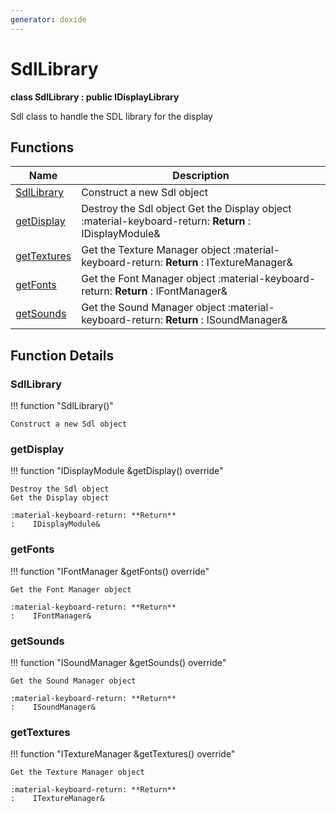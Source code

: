 ```yaml
---
generator: doxide
---
```



# SdlLibrary

**class SdlLibrary : public IDisplayLibrary**

Sdl class to handle the SDL library for the display


## Functions

| Name | Description |
| ---- | ----------- |
| [SdlLibrary](#SdlLibrary) | Construct a new Sdl object  |
| [getDisplay](#getDisplay) | Destroy the Sdl object Get the Display object :material-keyboard-return: **Return** :    IDisplayModule&  |
| [getTextures](#getTextures) | Get the Texture Manager object :material-keyboard-return: **Return** :    ITextureManager&  |
| [getFonts](#getFonts) | Get the Font Manager object :material-keyboard-return: **Return** :    IFontManager&  |
| [getSounds](#getSounds) | Get the Sound Manager object :material-keyboard-return: **Return** :    ISoundManager&  |

## Function Details

### SdlLibrary<a name="SdlLibrary"></a>
!!! function "SdlLibrary()"

    Construct a new Sdl object
    

### getDisplay<a name="getDisplay"></a>
!!! function "IDisplayModule &amp;getDisplay() override"

    Destroy the Sdl object
    Get the Display object
    
    :material-keyboard-return: **Return**
    :    IDisplayModule&
    

### getFonts<a name="getFonts"></a>
!!! function "IFontManager &amp;getFonts() override"

    Get the Font Manager object
    
    :material-keyboard-return: **Return**
    :    IFontManager&
    

### getSounds<a name="getSounds"></a>
!!! function "ISoundManager &amp;getSounds() override"

    Get the Sound Manager object
    
    :material-keyboard-return: **Return**
    :    ISoundManager&
    

### getTextures<a name="getTextures"></a>
!!! function "ITextureManager &amp;getTextures() override"

    Get the Texture Manager object
    
    :material-keyboard-return: **Return**
    :    ITextureManager&
    

